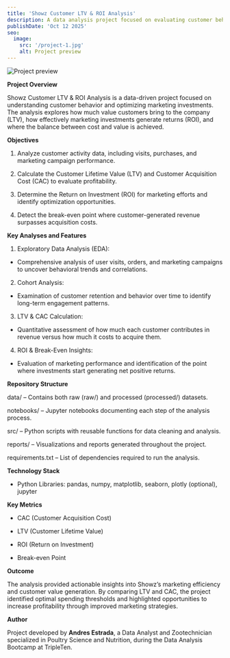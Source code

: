 ```yaml
---
title: 'Showz Customer LTV & ROI Analysis'
description: A data analysis project focused on evaluating customer behavior and marketing performance by calculating LTV, CAC, and ROI to optimize acquisition strategies and profitability.
publishDate: 'Oct 12 2025'
seo:
  image:
    src: '/project-1.jpg'
    alt: Project preview
---
```


![Project preview](/project-1.jpg)

**Project Overview**

Showz Customer LTV & ROI Analysis is a data-driven project focused on understanding customer behavior and optimizing marketing investments. The analysis explores how much value customers bring to the company (LTV), how effectively marketing investments generate returns (ROI), and where the balance between cost and value is achieved.

**Objectives**

1. Analyze customer activity data, including visits, purchases, and marketing campaign performance.

2. Calculate the Customer Lifetime Value (LTV) and Customer Acquisition Cost (CAC) to evaluate profitability.

3. Determine the Return on Investment (ROI) for marketing efforts and identify optimization opportunities.

4. Detect the break-even point where customer-generated revenue surpasses acquisition costs.

**Key Analyses and Features**

1. Exploratory Data Analysis (EDA):

- Comprehensive analysis of user visits, orders, and marketing campaigns to uncover behavioral trends and correlations.

2. Cohort Analysis:

- Examination of customer retention and behavior over time to identify long-term engagement patterns.

3. LTV & CAC Calculation:

- Quantitative assessment of how much each customer contributes in revenue versus how much it costs to acquire them.

4. ROI & Break-Even Insights:

- Evaluation of marketing performance and identification of the point where investments start generating net positive returns.

**Repository Structure**

data/ – Contains both raw (raw/) and processed (processed/) datasets.

notebooks/ – Jupyter notebooks documenting each step of the analysis process.

src/ – Python scripts with reusable functions for data cleaning and analysis.

reports/ – Visualizations and reports generated throughout the project.

requirements.txt – List of dependencies required to run the analysis.

**Technology Stack**

- Python Libraries:
pandas, numpy, matplotlib, seaborn, plotly (optional), jupyter

**Key Metrics**

- CAC (Customer Acquisition Cost)

- LTV (Customer Lifetime Value)

- ROI (Return on Investment)

- Break-even Point

**Outcome**

The analysis provided actionable insights into Showz’s marketing efficiency and customer value generation. By comparing LTV and CAC, the project identified optimal spending thresholds and highlighted opportunities to increase profitability through improved marketing strategies.

**Author**

Project developed by **Andres Estrada**, a Data Analyst and Zootechnician specialized in Poultry Science and Nutrition, during the Data Analysis Bootcamp at TripleTen.
